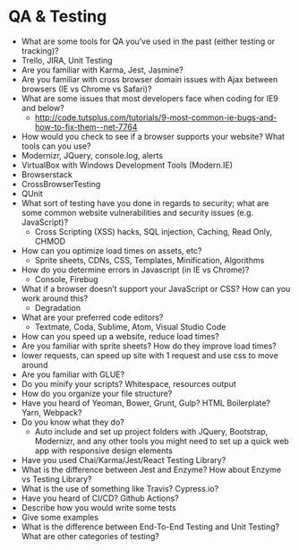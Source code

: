 # QA & Testing

- What are some tools for QA you’ve used in the past (either testing or tracking)? 
- Trello, JIRA, Unit Testing
- Are you familiar with Karma, Jest, Jasmine? 
- Are you familiar with cross browser domain issues with Ajax between browsers (IE vs Chrome vs Safari)?
- What are some issues that most developers face when coding for IE9 and below?
  - http://code.tutsplus.com/tutorials/9-most-common-ie-bugs-and-how-to-fix-them--net-7764 
- How would you check to see if a browser supports your website? What tools can you use? 
- Modernizr, JQuery, console.log, alerts
- VirtualBox with Windows Development Tools (Modern.IE)
- Browserstack
- CrossBrowserTesting
- QUnit
- What sort of testing have you done in regards to security; what are some common website vulnerabilities and security issues (e.g. JavaScript)?
  - Cross Scripting (XSS) hacks, SQL injection, Caching, Read Only, CHMOD
- How can you optimize load times on assets, etc? 
  - Sprite sheets, CDNs, CSS, Templates, Minification, Algorithms
- How do you determine errors in Javascript (in IE vs Chrome)?
  - Console, Firebug
- What if a browser doesn’t support your JavaScript or CSS?  How can you work around this?
  - Degradation
- What are your preferred code editors?
  - Textmate, Coda, Sublime, Atom, Visual Studio Code
- How can you speed up a website, reduce load times?
- Are you familiar with sprite sheets? How do they improve load times?
- lower requests, can speed up site with 1 request and use css to move around
- Are you familiar with GLUE?
- Do you minify your scripts? Whitespace, resources output
- How do you organize your file structure?
- Have you heard of Yeoman, Bower, Grunt, Gulp? HTML Boilerplate? Yarn, Webpack?
- Do you know what they do?
  - Auto include and set up project folders with JQuery, Bootstrap, Modernizr, and any other tools you might need to set up a quick web app with responsive design elements
- Have you used Chai/Karma/Jest/React Testing Library?
- What is the difference between Jest and Enzyme? How about Enzyme vs Testing Library?
- What is the use of something like Travis? Cypress.io?
- Have you heard of CI/CD? Github Actions?
- Describe how you would write some tests
- Give some examples
- What is the difference between End-To-End Testing and Unit Testing? What are other categories of testing?
